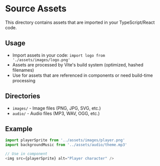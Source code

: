 # Source Assets

This directory contains assets that are imported in your TypeScript/React code.

## Usage
- Import assets in your code: `import logo from './assets/images/logo.png'`
- Assets are processed by Vite's build system (optimized, hashed filenames)
- Use for assets that are referenced in components or need build-time processing

## Directories
- `images/` - Image files (PNG, JPG, SVG, etc.)
- `audio/` - Audio files (MP3, WAV, OGG, etc.)

## Example
```typescript
import playerSprite from '../assets/images/player.png'
import backgroundMusic from '../assets/audio/theme.mp3'

// Use in component
<img src={playerSprite} alt="Player character" />
```
